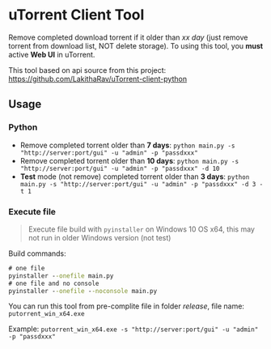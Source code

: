 # uTorrent Client Tool

Remove completed download torrent if it older than *xx day* (just remove torrent from download list, NOT delete storage). 
To using this tool, you **must** active **Web UI** in uTorrent.

This tool based on api source from this project: https://github.com/LakithaRav/uTorrent-client-python

## Usage

### Python

* Remove completed torrent older than **7 days**: `python main.py -s "http://server:port/gui" -u "admin" -p "passdxxx"`
* Remove completed torrent older than **10 days**: `python main.py -s "http://server:port/gui" -u "admin" -p "passdxxx" -d 10`
* **Test** mode (not remove) completed torrent older than **3 days**: `python main.py -s "http://server:port/gui" -u "admin" -p "passdxxx" -d 3 -t 1`

### Execute file

> Execute file build with `pyinstaller` on Windows 10 OS x64, this may not run in older Windows version (not test)

Build commands:
```bat
# one file
pyinstaller --onefile main.py
# one file and no console
pyinstaller --onefile --noconsole main.py
```

You can run this tool from pre-complite file in folder *release*, file name: `putorrent_win_x64.exe`

Example: `putorrent_win_x64.exe -s "http://server:port/gui" -u "admin" -p "passdxxx"`